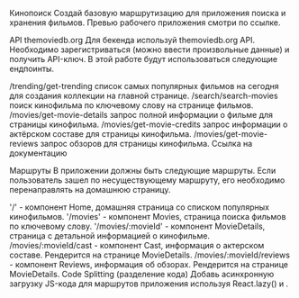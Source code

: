 Кинопоиск Создай базовую маршрутизацию для приложения поиска и хранения фильмов.
Превью рабочего приложения смотри по ссылке.

API themoviedb.org Для бекенда используй themoviedb.org API. Необходимо
зарегистриваться (можно ввести произвольные данные) и получить API-ключ. В этой
работе будут использоваться следующие ендпоинты.

/trending/get-trending список самых популярных фильмов на сегодня для создания
коллекции на главной странице. /search/search-movies поиск кинофильма по
ключевому слову на странице фильмов. /movies/get-movie-details запрос полной
информации о фильме для страницы кинофильма. /movies/get-movie-credits запрос
информации о актёрском составе для страницы кинофильма.
/movies/get-movie-reviews запрос обзоров для страницы кинофильма. Ссылка на
документацию

Маршруты В приложении должны быть следующие маршруты. Если пользователь зашел по
несуществующему маршруту, его необходимо перенаправлять на домашнюю страницу.

'/' - компонент Home, домашняя страница со списком популярных кинофильмов.
'/movies' - компонент Movies, страница поиска фильмов по ключевому слову.
'/movies/:movieId' - компонент MovieDetails, страница с детальной информацией о
кинофильме. /movies/:movieId/cast - компонент Cast, информация о актерском
составе. Рендерится на странице MovieDetails. /movies/:movieId/reviews -
компонент Reviews, информация об обзорах. Рендерится на странице MovieDetails.
Code Splitting (разделение кода) Добавь асинхронную загрузку JS-кода для
маршрутов приложения используя React.lazy() и <Suspense>.
